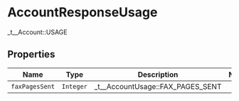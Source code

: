 

# AccountResponseUsage

_t__Account::USAGE

## Properties

| Name | Type | Description | Notes |
|------------ | ------------- | ------------- | -------------|
| `faxPagesSent` | ```Integer``` |  _t__AccountUsage::FAX_PAGES_SENT  |  |



